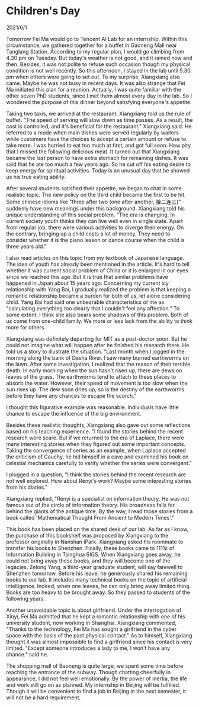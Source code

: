 # Children's Day
2021/6/1

Tomorrow Fei Ma would go to Tencent AI Lab for an internship. Within
this circumstance, we gathered together for a buffet in Gaoneng Mall
near Tanglang Station. According to my regular plan, I would go climbing
from 4.30 pm on Tuesday. But today's weather is not good, and it rained
now and then. Besides, it was not polite to refuse such occasion though my
physical condition is not well recently. So this afternoon, I stayed
in the lab until 5.30 pm when others were going to set out.
To my surprise, Xiangxiang also came. Maybe he was not busy in recent days.
It was also strange that Fei Ma initiated this plan for a reunion.
Actually, I was quite familiar with the other seven PhD students, since
I met them almost every day in the lab. So I wondered the purpose of this
dinner beyond satisfying everyone's appetite.

Taking two taxis, we arrived at the restaurant. Xiangxiang told us
the rule of buffet. "The speed of serving will slow down as time passes.
As a result, the cost is controlled, and it's beneficial for the restaurant."
Xiangxiang said. He referred to a mode when main dishes were served regularly
by waiters while customers have the choices to accept a certain amount or refuse
to take more. I was hurried to eat too much at first, and got full soon.
How pity that I missed the following delicious meat. It turned out that
Xiangxiang became the last person to have extra stomach for remaining dishes.
It was said that he ate too much a few years ago. So he cut off
his eating desire to keep energy for spiritual activities. Today is an unusual
day that he showed us his true eating ability.

After several students satisfied their appetite, we began to chat in some
realistic topic. The new policy on the third child became the first to be hit.
Some chinese idioms like "three after two (one after another, 接二连三)" suddenly have new meanings under this
background. Xiangxiang told his unique understanding of this social problem.
"The era is changing. In current society youth thinks they can live well even
in single state. Apart from regular job, there were various activities to diverge their energy. On the contrary, bringing up a child costs a lot of money.
They need to consider whether it is the piano lesson or dance course when the child is three years old."

I also read articles on this topic from my textbook of Japanese
language. The idea of youth has already been mentioned in the article.
It's hard to tell whether it was current social problem of China or
it is enlarged in our eyes since we reached this age. But it is true
that similar problems have happened in Japan about 15 years ago.
Concerning my current icy relationship with Yang Bai, I gradually realized
the problem is that keeping a romantic relationship became a burden for both
of us, let alone considering child. Yang Bai had said one unbearable
characteristics of me as "calculating everything too clearly that I couldn't
feel any affection." To some extent, I think she also bears some shadows
of this problem. Both of us come from one-child family. We more or less lack from the ability to think more for others.

Xiangxiang was definitely departing for MIT as a post-doctor soon. But he could not
imagine what will happen after he finished his research there. He told us a story to
illustrate the situation. "Last month when I jogged in the morning along the
bank of Dasha River. I saw many burned earthworms on the lawn. After some investigation,
I realized that the reason of their terrible death. In early morning when the sun hasn't
risen up, there are dews on leaves of the grass. The earthworms tend to attach to these
places to absorb the water. However, their speed of movement is too slow when the sun rises up. The dew soon dries up, so is the destiny of the earthworms before they have
any chances to escape the scorch."

I thought this figurative example was reasonable. Individuals have little chance to
escape the influence of the big environment.

Besides these realistic thoughts, Xiangxiang also gave out some reflections based
on his teaching experience. "I found the stories behind the recent research were
scare. But if we returned to the era of Laplace, there were many interesting stories
when they figured out some important concepts. Taking the convergence of series
as an example, when Laplace accepted the criticism of Cauchy,
he hid himself in a cave and examined his book on celestial mechanics carefully
to verify whether the series were convergent."

I plugged in a question, "I think the stories behind the recent research are
not well explored. How about Rényi's work? Maybe some interesting stories
from his diaries."

Xiangxiang replied, "Rényi is a specialist on information theory. He was not famous
out of the circle of information theory. His broadness falls far behind the giants of the antique time. By the way, I read those stories from a book called 'Mathematical Thought From Ancient to Modern Times'."

This book has been placed on the shared desk of our lab. As far as I know, the purchase of this bookshelf was proposed by Xiangxiang to the professor originally in Nanshan iPark.
Xiangxiang asked his roommate to transfer his books to Shenzhen. Finally, these books
came to 1111c of Information Building in Tsinghua SIGS. When Xiangxiang goes away,
he could not bring away these books, and they will become one of the legacies.
Zelong Yang, a third-year graduate student, will say farewell to Shenzhen tomorrow.
Before his leave, he generously shared his remaining books to our lab. It includes
many technical books on the topic of artificial intelligence. Indeed, when one leaves,
he can only bring away limited thing. Books are too heavy to be brought away. So they
passed to students of the following years.

Another unavoidable topic is about girlfriend. Under the interrogation of Xinyi,
Fei Ma admitted that he kept a romantic relationship with one of his university
student, now working in Shanghai. Xiangxiang commented, "Thanks to the technology,
Fei Ma has sought a girlfriend
in the cyber space with the basis of the past physical contact."
As to himself, Xiangxiang thought it was almost impossible to find a girlfriend
since his contact is very limited. "Except someone introduces a lady to me,
I won't have any chance." said he.

The shopping mall of Baoneng is quite large, we spent some time before reaching
the entrance of the subway. Though chatting cheerfully in appearance, I did not
feel well emotionally. By the power of inertia, the life and work still go on
as planned. My internship in Beijing will be fulfilled. Though it will be convenient
to find a job in Beijing in the next semester, it will not be a hard requirement.
